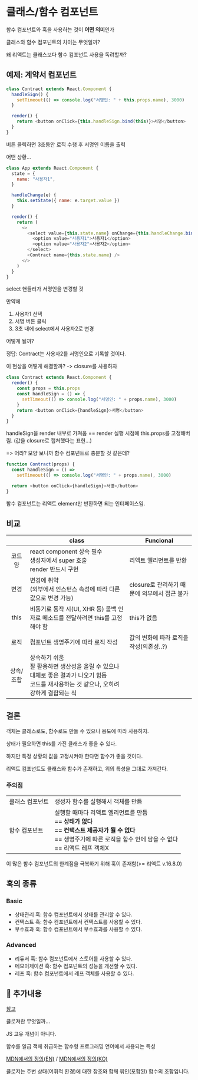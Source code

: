 # 클래스/함수 컴포넌트

함수 컴포넌트와 훅을 사용하는 것이 **어떤 의미**인가

클래스와 함수 컴포넌트의 차이는 무엇일까?

왜 리액트는 클래스보다 함수 컴포넌트 사용을 독려할까?


## 예제: 계약서 컴포넌트

```js
class Contract extends React.Component {
  handleSign() {
    setTimeout(() => console.log("서명인: " + this.props.name), 3000)
  }

  render() {
    return <button onClick={this.handleSign.bind(this)}>서명</button>
  }
}
```

버튼 클릭하면 3초동안 로직 수행 후 서명인 이름을 출력

어떤 상황...

```js
class App extends React.Component {
  state = {
    name: "사용자1",
  }

  handleChange(e) {
    this.setState({ name: e.target.value })
  }

  render() {
    return (
      <>
        <select value={this.state.name} onChange={this.handleChange.bind(this)}>
          <option value="사용자1">사용자1</option>
          <option value="사용자2">사용자2</option>
        </select>
        <Contract name={this.state.name} />
      </>
    )
  }
}
```

select 핸들러가 서명인을 변경할 것

만약에

1. 사용자1 선택
2. 서명 버튼 클릭
3. 3초 내에 select에서 사용자2로 변경

어떻게 될까?

정답: Contract는 사용자2를 서명인으로 기록할 것이다.

이 현상을 어떻게 해결할까? -> closure를 사용하자

```js
class Contract extends React.Component {
  render() {
    const props = this.props
    const handleSign = () => {
      setTimeout(() => console.log("서명인: " + props.name), 3000)
    }
    return <button onClick={handleSign}>서명</button>
  }
}
```

handleSign을 render 내부로 가져옴 == render 실행 시점에 this.props를 고정해버림. (값을 closure로 캡쳐했다는 표현...)

=> 어라? 모양 보니까 함수 컴포넌트로 충분할 것 같은데?

```js
function Contract(props) {
  const handleSign = () =>
    setTimeout(() => console.log("서명인: " + props.name), 3000)

  return <button onClick={handleSign}>서명</button>
}
```

함수 컴포넌트는 리액트 element만 반환하면 되는 인터페이스임.


## 비교

| | class | Funcional |
| :--: | -- | -- |
| 코드양 | react component 상속 필수</br>생성자에서 super 호출</br>render 반드시 구현 | 리액트 엘리먼트를 반환 |
| 변경 | 변경에 취약</br>(외부에서 인스턴스 속성에 따라 다른 값으로 변경 가능) | closure로 관리하기 때문에 외부에서 접근 불가 |
| this | 비동기로 동작 시(UI, XHR 등) 콜백 인자로 메소드를 전달하려면 this를 고정해야 함 | this가 없음 |
| 로직 | 컴포넌트 생명주기에 따라 로직 작성 | 값의 변화에 따라 로직을 작성(의존성..?) |
| 상속/조합 | 상속하기 쉬움</br>잘 활용하면 생산성을 올릴 수 있으나 대체로 좋은 결과가 나오기 힘듬</br>코드를 재사용하는 것 같으나, 오히려 강하게 결합되는 식 | |


## 결론

객체는 클래스로도, 함수로도 만들 수 있으나 용도에 따라 사용하자.

상태가 필요하면 this를 가진 클래스가 좋을 수 있다.

하지만 특정 상황의 값을 고정시켜야 한다면 함수가 좋을 것이다.

리액트 컴포넌트도 클래스와 함수가 존재하고, 위의 특성을 그대로 가져간다.

### 주의점

| | |
| -- | -- |
| 클래스 컴포넌트 | 생성자 함수를 실행해서 객체를 만듬 |
| 함수 컴포넌트 | 실행할 때마다 리액트 엘리먼트를 만듬</br>**== 상태가 없다**</br>**== 컨택스트 제공자가 될 수 없다**</br>== 생명주기에 따른 로직을 함수 안에 담을 수 없다</br>== 리액트 레프 객체X</br> |

이 많은 함수 컴포넌트의 한계점을 극복하기 위해 훅이 존재함(>= 리액트 v.16.8.0)

## 훅의 종류

### Basic

- 상태관리 훅: 함수 컴포넌트에서 상태를 관리할 수 있다.
- 컨택스트 훅: 함수 컴포넌트에서 컨택스트를 사용할 수 있다.
- 부수효과 훅: 함수 컴포넌트에서 부수효과를 사용할 수 있다.

### Advanced

- 리듀서 훅: 함수 컴포넌트에서 스토어를 사용할 수 있다.
- 메모이제이션 훅: 함수 컴포넌트의 성능을 개선할 수 있다.
- 레프 훅: 함수 컴포넌트에서 레프 객체를 사용할 수 있다.


## 🎁 추가내용

[참고](https://poiemaweb.com/js-closure)

클로져란 무엇일까...

JS 고유 개념이 아니다.

함수를 일급 객체 취급하는 함수형 프로그래밍 언어에서 사용되는 특성

[MDN에서의 정의(EN)](https://developer.mozilla.org/en-US/docs/Web/JavaScript/Closures) / [MDN에서의 정의(KO)](https://developer.mozilla.org/ko/docs/Web/JavaScript/Closures)

클로저는 주변 상태(어휘적 환경)에 대한 참조와 함께 묶인(포함된) 함수의 조합입니다.

